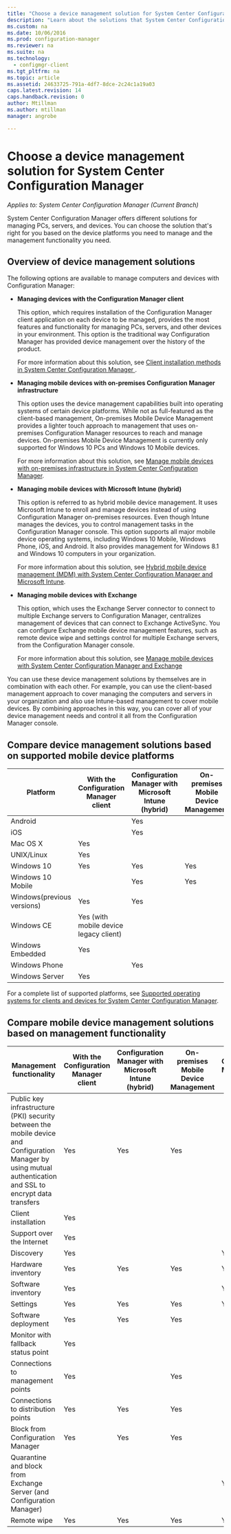 ```yaml
---
title: "Choose a device management solution for System Center Configuration Manager | Microsoft Docs"
description: "Learn about the solutions that System Center Configuration Manager offers for managing PCs, servers, and devices."
ms.custom: na
ms.date: 10/06/2016
ms.prod: configuration-manager
ms.reviewer: na
ms.suite: na
ms.technology:
  - configmgr-client
ms.tgt_pltfrm: na
ms.topic: article
ms.assetid: 24633725-791a-4df7-8dce-2c24c1a19a03
caps.latest.revision: 14
caps.handback.revision: 0
author: Mtillmanms.author: mtillmanmanager: angrobe

---
```

# Choose a device management solution for System Center Configuration Manager*Applies to: System Center Configuration Manager (Current Branch)*
System Center Configuration Manager offers different solutions for managing PCs, servers, and devices. You can choose the solution that's right for you based on the device platforms you need to manage and the management functionality you need.  


##  <a name="bkmk_overview"></a> Overview of device management solutions  
 The following options are available to manage computers and  devices with Configuration Manager:  

-   **Managing devices with the Configuration Manager client**  

     This option, which requires installation of the Configuration Manager client application on each device to be managed, provides the most features and functionality for managing PCs, servers, and other devices in your environment. This option is the traditional way Configuration Manager has provided device management over the history of the product.  

     For more information about this solution, see [Client installation methods in System Center Configuration Manager ](/sccm/core/client/deploy/plan/client-installation-methods).  

-   **Managing mobile devices with on-premises Configuration Manager infrastructure**  

     This option uses the device management capabilities built into operating systems of certain device platforms. While not as full-featured as the client-based management, On\-premises Mobile Device Management provides a lighter touch approach to management that uses on-premises Configuration Manager resources to reach and manage devices. On\-premises Mobile Device Management is currently only supported for Windows 10 PCs and Windows 10 Mobile devices.  

     For more information about this solution, see [Manage mobile devices with on-premises infrastructure in System Center Configuration Manager](../../mdm/understand/manage-mobile-devices-with-on-premises-infrastructure.md).  

-   **Managing mobile devices with Microsoft Intune (hybrid)**  

     This option is referred to as hybrid mobile device management.  It uses Microsoft Intune to enroll and manage devices instead of using Configuration Manager on-premises resources. Even though Intune manages the devices, you to control management tasks in the Configuration Manager console. This option supports all major mobile device operating systems, including Windows 10 Mobile, Windows Phone, iOS, and Android. It also provides management for Windows 8.1 and Windows 10 computers in your organization.  

     For more information about this solution, see [Hybrid mobile device management (MDM) with System Center Configuration Manager and Microsoft Intune](../../mdm/plan-design/hybrid-mobile-device-management.md).  

-   **Managing mobile devices with Exchange**  

     This option, which uses the Exchange Server connector to connect to multiple Exchange servers to Configuration Manager, centralizes management of devices that can connect to Exchange ActiveSync. You can configure Exchange mobile device management features, such as remote device wipe and settings control for multiple Exchange servers, from the Configuration Manager console.  

     For more information about this solution, see [Manage mobile devices with System Center Configuration Manager and Exchange](../../mdm/deploy-use/manage-mobile-devices-with-exchange-activesync.md)  

 You can use these device management solutions by themselves are in combination with each other. For example, you can use the client-based management approach to cover managing the computers and servers in your organization and also use Intune-based management to cover mobile devices. By combining approaches in this way, you can cover all of your device management needs and control it all from the Configuration Manager console.  

##  <a name="bkmk_comp1"></a> Compare device management solutions based on supported mobile device platforms  

|Platform|With the Configuration Manager client|Configuration Manager with Microsoft Intune (hybrid)|On\-premises Mobile Device Management|Configuration Manager with Exchange|  
|--------------|-------------------------------------------|-------------------------------------------------------------------|-------------------------------|-----------------------------------------|  
|Android||Yes||Yes|  
|iOS||Yes||Yes|  
|Mac OS X|Yes|||Yes|  
|UNIX/Linux|Yes|||Yes|  
|Windows 10|Yes|Yes|Yes|Yes|  
|Windows 10 Mobile||Yes|Yes|Yes|  
|Windows(previous versions)|Yes|Yes||Yes|  
|Windows CE|Yes (with mobile device legacy client)|||Yes|  
|Windows Embedded|Yes||||  
|Windows Phone||Yes||Yes|  
|Windows Server|Yes|||Yes|  

 For a complete list of supported platforms, see [Supported operating systems for clients and devices for System Center Configuration Manager](configs\supported-operating-systems-for-clients-and-devices.md).

##  <a name="bkmk_comp2"></a> Compare mobile device management solutions based on management functionality  

|Management functionality|With the Configuration Manager client|Configuration Manager with Microsoft Intune (hybrid)|On\-premises Mobile Device Management|Configuration Manager with Exchange|  
|------------------------------|-------------------------------------------|-------------------------------------------------------------------|-------------------------------|-----------------------------------------|  
|Public key infrastructure (PKI) security between the mobile device and Configuration Manager by using mutual authentication and SSL to encrypt data transfers|Yes|Yes|Yes||  
|Client installation|Yes||||  
|Support over the Internet|Yes||||  
|Discovery|Yes|||Yes|  
|Hardware inventory|Yes|Yes|Yes|Yes|  
|Software inventory|Yes|||Yes|  
|Settings|Yes|Yes|Yes|Yes|  
|Software deployment|Yes|Yes|Yes||  
|Monitor with fallback status point|Yes||||  
|Connections to management points|Yes||Yes||  
|Connections to distribution points|Yes|Yes|Yes||  
|Block from Configuration Manager|Yes|Yes|Yes||  
|Quarantine and block from Exchange Server (and Configuration Manager)||||Yes|  
|Remote wipe|Yes|Yes|Yes|Yes|  
